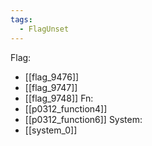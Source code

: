 ```yaml
---
tags:
  - FlagUnset
---
```

Flag:
- [[flag_9476]]
- [[flag_9747]]
- [[flag_9748]]
Fn:
- [[p0312_function4]]
- [[p0312_function6]]
System:
- [[system_0]]
